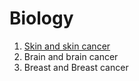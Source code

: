 # Biology

1. [Skin and skin cancer](/RLearning/blob/main/Melanoma.md)
2. Brain and brain cancer
3. Breast and Breast cancer
